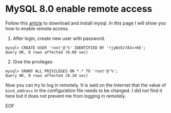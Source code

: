 # MySQL 8.0 enable remote access
Follow this [article](http://www.henryxi.com/install-mysql-in-centos) to download and install mysql. In this page I will
show you how to enable remote access.

1. After login, create new user with password.
```
mysql> CREATE USER 'root'@'%' IDENTIFIED BY 'rjyWzEz7A3=r66';
Query OK, 0 rows affected (0.08 sec)
```
2. Give the privileges
```
mysql> GRANT ALL PRIVILEGES ON *.* TO 'root'@'%';
Query OK, 0 rows affected (0.10 sec)
```

Now you can try to log in remotely. It is said on the Internet that the value of `bind_address` in the configuration file 
needs to be changed. I did not find it here but it does not prevent me from logging in remotely.

EOF